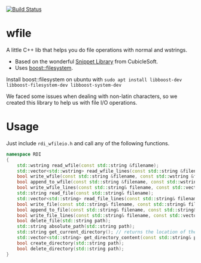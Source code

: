 [![Build Status](https://travis-ci.org/rdi-eg/wfile.svg?branch=master)](https://travis-ci.org/rdi-eg/wfile)
# wfile
A little C++ lib that helps you do file operations with normal and wstrings.

* Based on the wonderful [Snippet Library](https://github.com/cubiclesoft/cross-platform-cpp) from CubicleSoft.
* Uses [boost::filesystem](http://www.boost.org/doc/libs/1_39_0/libs/filesystem/doc/index.htm).

Install boost::filesystem on ubuntu with `sudo apt install libboost-dev libboost-filesystem-dev libboost-system-dev`

We faced some issues when dealing with non-latin characters, so we created this library to help us with file I/O operations.

# Usage

Just include `rdi_wfileio.h` and call any of the following functions.
```c++
namespace RDI
{
	std::wstring read_wfile(const std::string &filename);
	std::vector<std::wstring> read_wfile_lines(const std::string &filename);
	bool write_wfile(const std::string &filename, const std::wstring &fileContent);
	bool append_to_wfile(const std::string &filename, const std::wstring &content);
	bool write_wfile_lines(const std::string& filename, const std::vector<std::wstring>& linesToWrite);
	std::string read_file(const std::string& filename);
	std::vector<std::string> read_file_lines(const std::string& filename);
	bool write_file(const std::string& filename, const std::string& fileContent);
	bool append_to_file(const std::string& filename, const std::string& content);
	bool write_file_lines(const std::string& filename, const std::vector<std::string>& linesToWrite);
	bool delete_file(std::string path);
	std::string absolute_path(std::string path);
	std::string get_current_directory(); // returns the location of the binary executable ex: "/home/rdi/bin"
	std::vector<std::string> get_directory_content(const std::string& path);
	bool create_directory(std::string path);
	bool delete_directory(std::string path);
}
```
